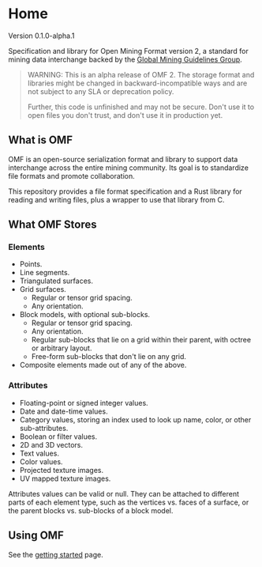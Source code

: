 # Home

Version 0.1.0-alpha.1

Specification and library for Open Mining Format version 2,
a standard for mining data interchange backed by the
[Global Mining Guidelines Group](https://gmggroup.org).

> WARNING:
> This is an alpha release of OMF 2. The storage format and libraries might be changed in
> backward-incompatible ways and are not subject to any SLA or deprecation policy.
>
> Further, this code is unfinished and may not be secure.
> Don't use it to open files you don't trust, and don't use it in production yet.


## What is OMF

OMF is an open-source serialization format and library to support data interchange
across the entire mining community.
Its goal is to standardize file formats and promote collaboration.

This repository provides a file format specification and a Rust library for reading and writing files,
plus a wrapper to use that library from C.


## What OMF Stores

### Elements

- Points.
- Line segments.
- Triangulated surfaces.
- Grid surfaces.
    - Regular or tensor grid spacing.
    - Any orientation.
- Block models, with optional sub-blocks.
    - Regular or tensor grid spacing.
    - Any orientation.
    - Regular sub-blocks that lie on a grid within their parent, with octree or arbitrary layout.
    - Free-form sub-blocks that don't lie on any grid.
- Composite elements made out of any of the above.


### Attributes

- Floating-point or signed integer values.
- Date and date-time values.
- Category values, storing an index used to look up name, color, or other sub-attributes.
- Boolean or filter values.
- 2D and 3D vectors.
- Text values.
- Color values.
- Projected texture images.
- UV mapped texture images.

Attributes values can be valid or null.
They can be attached to different parts of each element type,
such as the vertices vs. faces of a surface,
or the parent blocks vs. sub-blocks of a block model.


## Using OMF

See the [getting started](start.md) page.
